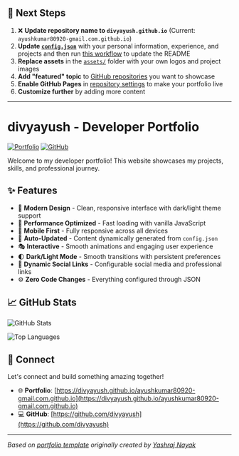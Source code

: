 ## 🚀 Next Steps

1. ❌ **Update repository name to `divyayush.github.io`** (Current: `ayushkumar80920-gmail.com.github.io`)
2. **Update [`config.json`](https://github.com/divyayush/ayushkumar80920-gmail.com.github.io/blob/main/config.json)** with your personal information, experience, and projects and then run [this workflow](https://github.com/divyayush/ayushkumar80920-gmail.com.github.io/actions/workflows/update-readme.yml) to update the README
3. **Replace assets** in the [`assets/`](https://github.com/divyayush/ayushkumar80920-gmail.com.github.io/tree/main/assets/) folder with your own logos and project images
4. **Add "featured" topic** to [GitHub repositories](https://github.com/divyayush?tab=repositories) you want to showcase
5. **Enable GitHub Pages** in [repository settings](https://github.com/divyayush/ayushkumar80920-gmail.com.github.io/settings/pages) to make your portfolio live
6. **Customize further** by adding more content

---

# divyayush - Developer Portfolio

<div align="left">
  
[![Portfolio](https://img.shields.io/badge/🌐_Visit_Portfolio-Live-brightgreen?style=for-the-badge)](https://divyayush.github.io/ayushkumar80920-gmail.com.github.io)
[![GitHub](https://img.shields.io/badge/GitHub-Profile-181717?style=for-the-badge&logo=github)](https://github.com/divyayush)

</div>

Welcome to my developer portfolio! This website showcases my projects, skills, and professional journey.

## ✨ Features

- 🎨 **Modern Design** - Clean, responsive interface with dark/light theme support
- 🚀 **Performance Optimized** - Fast loading with vanilla JavaScript
- 📱 **Mobile First** - Fully responsive across all devices
- 🔄 **Auto-Updated** - Content dynamically generated from `config.json`
- 🎭 **Interactive** - Smooth animations and engaging user experience
- 🌓 **Dark/Light Mode** - Smooth transitions with persistent preferences
- 🔗 **Dynamic Social Links** - Configurable social media and professional links
- ⚙️ **Zero Code Changes** - Everything configured through JSON

## 📈 GitHub Stats

<div align="left">

![GitHub Stats](https://github-readme-stats.vercel.app/api?username=divyayush&theme=dark&hide_border=true&include_all_commits=true&count_private=true)

![Top Languages](https://github-readme-stats.vercel.app/api/top-langs/?username=divyayush&theme=dark&hide_border=true&include_all_commits=true&count_private=true&layout=compact)

</div>

## 🤝 Connect

Let's connect and build something amazing together!

- 🌐 **Portfolio**: [https://divyayush.github.io/ayushkumar80920-gmail.com.github.io](https://divyayush.github.io/ayushkumar80920-gmail.com.github.io)
- 💻 **GitHub**: [https://github.com/divyayush](https://github.com/divyayush)

---

*Based on [portfolio template](https://github.com/yashrajnayak/developer-portfolio) originally created by [Yashraj Nayak](https://github.com/yashrajnayak)*